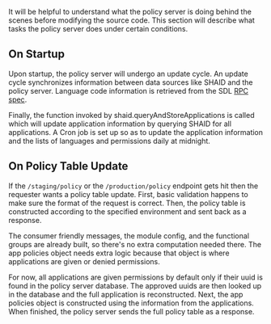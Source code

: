 It will be helpful to understand what the policy server is doing behind the scenes before modifying the source code. This section will describe what tasks the policy server does under certain conditions.

## On Startup
Upon startup, the policy server will undergo an update cycle. An update cycle synchronizes information between data sources like SHAID and the policy server. Language code information is retrieved from the SDL [RPC spec](https://raw.githubusercontent.com/smartdevicelink/rpc_spec/master/MOBILE_API.xml).

Finally, the function invoked by shaid.queryAndStoreApplications is called which will update application information by querying SHAID for all applications. A Cron job is set up so as to update the application information and the lists of languages and permissions daily at midnight.

## On Policy Table Update
If the `/staging/policy` or the `/production/policy` endpoint gets hit then the requester wants a policy table update. First, basic validation happens to make sure the format of the request is correct. Then, the policy table is constructed according to the specified environment and sent back as a response.

The consumer friendly messages, the module config, and the functional groups are already built, so there's no extra computation needed there. The app policies object needs extra logic because that object is where applications are given or denied permissions. 

For now, all applications are given permissions by default only if their uuid is found in the policy server database. The approved uuids are then looked up in the database and the full application is reconstructed. Next, the app policies object is constructed using the information from the applications. When finished, the policy server sends the full policy table as a response.
